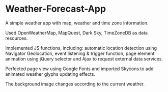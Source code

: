 # Weather-Forecast-App
A simple weather app with map, weather and time zone information.

Used OpenWeatherMap, MapQuest, Dark Sky, TimeZoneDB as data resources.

Implemented JS functions, including: automatic location detection using Navigator Geolocation, event listening &
trigger function, page element animation using jQuery selector and Ajax to request external data services.

Perfected page view using Google Fonts and imported Skycons to add animated weather glyphs updating effects. 

The background image changes according to the current weather.
